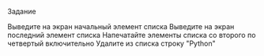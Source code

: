 Задание

Выведите на экран начальный элемент списка
Выведите на экран последний элемент списка
Напечатайте элементы списка со второго по четвертый включительно
Удалите из списка строку "Python"


